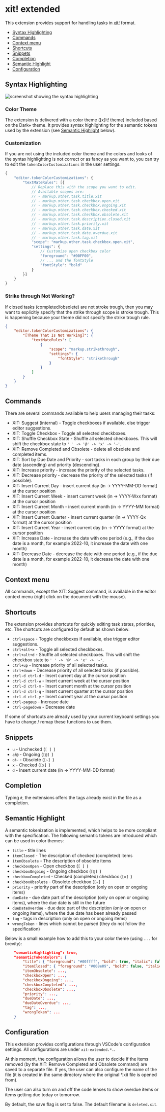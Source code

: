 # xit! extended

This extension provides support for handling tasks in [xit!](https://xit.jotaen.net/) format.

- [Syntax Highlighting](#syntax-highlighting)
- [Commands](#commands)
- [Context menu](#context-menu)
- [Shortcuts](#shortcuts)
- [Snippets](#snippets)
- [Completion](#completion)
- [Semantic Highlight](#semantic-highlight)
- [Configuration](#configuration)

## Syntax Highlighting

![screenshot showing the syntax highlighting](assets/screenshots/01.png)

### Color Theme

The extension is delivered with a color theme ([x]ìt! theme) included based on the Dark+ theme. It provides syntax highlighting for the semantic tokens used by the extension (see [Semantic Highlight](#semantic-highlight) below).

### Customization

If you are not using the included color theme and the colors and looks of the syntax highlighting is not correct or as fancy as you want to, you can try to edit the `tokenColorCustomizations` in the user settings.

```javascript
{
    "editor.tokenColorCustomizations": {
        "textMateRules": [{
            // Replace this with the scope you want to edit.
            // Available scopes are:
            // - markup.other.task.title.xit
            // - markup.other.task.checkbox.open.xit
            // - markup.other.task.checkbox.ongoing.xit
            // - markup.other.task.checkbox.checked.xit
            // - markup.other.task.checkbox.obsolete.xit
            // - markup.other.task.description.closed.xit
            // - markup.other.task.priority.xit
            // - markup.other.task.date.xit
            // - markup.other.task.date.overdue.xit
            // - markup.other.task.tag.xit
            "scope": "markup.other.task.checkbox.open.xit",
            "settings": {
                // Customize open checkbox color
                "foreground": "#00FF00",
                // ... and the fontStyle
                "fontStyle": "bold"
            }
        }]
    }
}
```

### Strike through Not Working?

If closed tasks (completed/obsolete) are not stroke trough, then you may want to explicitly specify that the strike through scope is stroke trough. This is happening because your theme did not specify the strike trough rule.

```json
{
    "editor.tokenColorCustomizations": {
        "[Theme That Is Not Working]": {
            "textMateRules": [
                {
                    "scope": "markup.strikethrough",
                    "settings": {
                        "fontStyle": "strikethrough"
                    }
                }
            ]
        }
    }
}
```

## Commands

There are several commands available to help users managing their tasks:

- XIT: Suggest (internal) - Toggle checkboxes if available, else trigger editor suggestions.
- XIT: Toggle Checkbox - Toggle all selected checkboxes.
- XIT: Shuffle Checkbox State - Shuffle all selected checkboxes. This will shift the checkbox state to `' ' -> '@' -> 'x' -> '~'`.
- XIT: Remove Completed and Obsolete - delete all obsolete and completed items.
- XIT: Sort by Due Date and Priority - sort tasks in each group by their due date (ascending) and priority (descending).
- XIT: Increase priority - increase the priority of the selected tasks.
- XIT: Decrease priority - decrease the priority of the selected tasks (if possible).
- XIT: Insert Current Day - insert current day (in -> YYYY-MM-DD format) at the cursor position
- XIT: Insert Current Week - insert current week (in -> YYYY-Wxx format) at the cursor position
- XIT: Insert Current Month - insert current month (in -> YYYY-MM format) at the cursor position
- XIT: Insert Current Quarter - insert current quarter (in -> YYYY-Qx format) at the cursor position
- XIT: Insert Current Year - insert current day (in -> YYYY format) at the cursor position
- XIT: Increase Date - increase the date with one period (e.g., if the due date is a month, for example 2022-10, it increase the date with one month)
- XIT: Decrease Date - decrease the date with one period (e.g., if the due date is a month, for example 2022-10, it decrease the date with one month)

## Context menu

All commands, except the XIT: Suggest command, is available in the editor context menu (right click on the document with the mouse).

## Shortcuts

The extension provides shortcuts for quickly editing task states, priorities, etc. The shortcuts are configured by default as shown below:

- `ctrl+space` - Toggle checkboxes if available, else trigger editor suggestions.
- `ctrl+alt+x` - Toggle all selected checkboxes.
- `ctrl+alt+d` - Shuffle all selected checkboxes. This will shift the checkbox state to `' ' -> '@' -> 'x' -> '~'`.
- `ctrl+up` - Increase priority of all selected tasks.
- `ctrl+down` - Decrease priority of all selected tasks (if possible).
- `ctrl-d ctrl-d` - Insert current day at the cursor position
- `ctrl-d ctrl-w` - Insert current week at the cursor position
- `ctrl-d ctrl-m` - Insert current month at the cursor position
- `ctrl-d ctrl-q` - Insert current quarter at the cursor position
- `ctrl-d ctrl-y` - Insert current year at the cursor position
- `ctrl-pageup` - Increase date
- `ctrl-pagedown` - Decrease date

If some of shortcuts are already used by your current keyboard settings you have to change / remap these functions to use them.

## Snippets

- `u` - Unchecked (`[ ] `)
- `a`/`@` - Ongoing (`[@] `)
- `o`/`~` - Obsolete (`[~] `)
- `x` - Checked (`[x] `)
- `d` - Insert current date (in -> YYYY-MM-DD format)

## Completion

Typing `#`, the extensions offers the tags already exist in the file as a completion.

## Semantic Highlight

A semantic tokenization is implemented, which helps to be more compliant with  the specification. The following semantic tokens are introduced which can be used in color themes:

- `title` - title lines
- `itemClosed` - The description of checked (completed) items
- `itemObsolete` - The description of obsolete items
- `checkboxOpen` - Open checkbox (`[ ] `)
- `checkboxOngoing` - Ongoing checkbox (`[@] `)
- `checkboxCompleted` - Checked (completed) checkbox (`[x] `)
- `checkboxObsolete` - Obsolete checkbox (`[~] `)
- `priority` - priority part of the description (only on open or ongoing items)
- `dueDate` - due date part of the description (only on open or ongoing items), where the due date is still in the future
- `dueDateOverdue` - due date part of the description (only on open or ongoing items), where the due date has been already passed
- `tag` - tags in description (only on open or ongoing items)
- `wrongToken` - lines which cannot be parsed (they do not follow the specification)

Below is a small example how to add this to your color theme (using `...` for brevity):

```json
	"semanticHighlighting": true,
	"semanticTokenColors": {
		"title": { "foreground": "#00ffff", "bold": true, "italic": false, "underline": true },
		"itemClosed": { "foreground": "#008e09", "bold": false, "italic": true, "underline": false, "strikethrough": true },
		"itemObsolete": ...,
		"checkboxOpen": ...,
		"checkboxOngoing": ...,
		"checkboxCompleted": ...,
		"checkboxObsolete": ...,
		"priority": ...,
		"dueDate": ...,
		"dueDateOverdue": ...,
		"tag": ...,
		"wrongToken": ...
	}
```

## Configuration

This extension provides configurations through VSCode's configuration settings. All configurations are under `xit-extended.*.`. 

At this moment, the configuration allows the user to decide if the items removed (by the XIT: Remove Completed and Obsolete command) are saved to a separate file. If yes, the user can also configure the name of the file (it is created in the same directory where the original *.xit file is opened from).

The user can also turn on and off the code lenses to show overdue items or items getting due today or tomorrow.

By default, the save flag is set to false. The default filename is `deleted.xit`.
